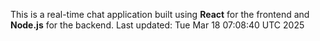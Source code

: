This is a real-time chat application built using **React** for the frontend and **Node.js** for the backend.
Last updated: Tue Mar 18 07:08:40 UTC 2025
